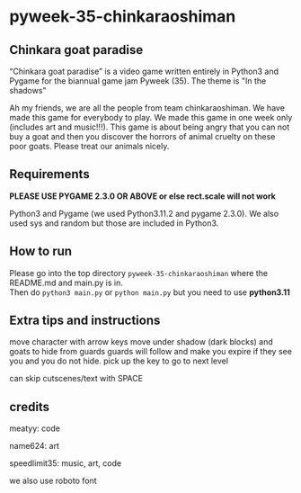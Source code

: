 # pyweek-35-chinkaraoshiman
## Chinkara goat paradise

“Chinkara goat paradise” is a video game written entirely in Python3 and Pygame for the biannual game jam Pyweek (35). The theme is "In the shadows"

Ah my friends, we are all the people from team chinkaraoshiman. We have made this game for everybody to play. We made this game in one week only (includes art and music!!!). This game is about being angry that you can not buy a goat and then you discover the horrors of animal cruelty on these poor goats. Please treat our animals nicely.

## Requirements
**PLEASE USE PYGAME 2.3.0 OR ABOVE or else rect.scale will not work**

Python3 and Pygame (we used Python3.11.2 and pygame 2.3.0). We also used sys and random but those are included in Python3.

## How to run
Please go into the top directory ```pyweek-35-chinkaraoshiman``` where the README.md and main.py is in. <br />
Then do ```python3 main.py```
or ```python main.py```
but you need to use **python3.11**

## Extra tips and instructions
move character with arrow keys
move under shadow (dark blocks) and goats to hide from guards
guards will follow and make you expire if they see you and you do not hide.
pick up the key to go to next level

can skip cutscenes/text with SPACE

## credits
meatyy: code

name624: art

speedlimit35: music, art, code

we also use roboto font